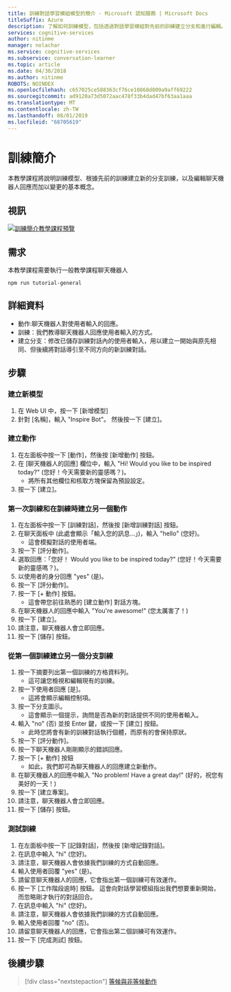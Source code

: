 ```yaml
---
title: 訓練對話學習模組模型的簡介 - Microsoft 認知服務 | Microsoft Docs
titleSuffix: Azure
description: 了解如何訓練模型，包括透過對話學習模組對先前的訓練建立分支和進行編輯。
services: cognitive-services
author: nitinme
manager: nolachar
ms.service: cognitive-services
ms.subservice: conversation-learner
ms.topic: article
ms.date: 04/30/2018
ms.author: nitinme
ROBOTS: NOINDEX
ms.openlocfilehash: c657025ce588363cf76ce10868d809a9aff69222
ms.sourcegitcommit: ad9120a73d5072aac478f33b4dad47bf63aa1aaa
ms.translationtype: MT
ms.contentlocale: zh-TW
ms.lasthandoff: 08/01/2019
ms.locfileid: "68705619"
---
```

# <a name="introduction-to-training"></a>訓練簡介

本教學課程將說明訓練模型、根據先前的訓練建立新的分支訓練，以及編輯聊天機器人回應而加以變更的基本概念。

## <a name="video"></a>視訊

[![訓練簡介教學課程預覽](https://aka.ms/cl_Tutorial_v3_IntroTraining_Preview)](https://aka.ms/cl_Tutorial_v3_IntroTraining)

## <a name="requirements"></a>需求
本教學課程需要執行一般教學課程聊天機器人

    npm run tutorial-general

## <a name="details"></a>詳細資料

- 動作:聊天機器人對使用者輸入的回應。
- 訓練：我們教導聊天機器人回應使用者輸入的方式。
- 建立分支：修改已儲存訓練對話內的使用者輸入，用以建立一開始與原先相同、但後續將對話導引至不同方向的新訓練對話。

## <a name="steps"></a>步驟

### <a name="create-a-new-model"></a>建立新模型

1. 在 Web UI 中，按一下 [新增模型]
2. 針對 [名稱]，輸入 "Inspire Bot"。 然後按一下 [建立]。

### <a name="create-an-action"></a>建立動作

1. 在左面板中按一下 [動作]，然後按 [新增動作] 按鈕。
2. 在 [聊天機器人的回應] 欄位中，輸入 "Hi! Would you like to be inspired today?" (您好！今天需要新的靈感嗎？)。
    - 將所有其他欄位和核取方塊保留為預設設定。
3. 按一下 [建立]。

### <a name="first-training-and-creating-another-action-while-training"></a>第一次訓練和在訓練時建立另一個動作

1. 在左面板中按一下 [訓練對話]，然後按 [新增訓練對話] 按鈕。
2. 在聊天面板中 (此處會顯示「輸入您的訊息...」)，輸入 "hello" (您好)。 
    - 這會模擬對話的使用者端。
3. 按一下 [評分動作]。
4. 選取回應：「您好！ Would you like to be inspired today?" (您好！今天需要新的靈感嗎？)。
5. 以使用者的身分回應 "yes" (是)。
6. 按一下 [評分動作]。
7. 按一下 [+ 動作] 按鈕。 
    - 這會帶您前往熟悉的 [建立動作] 對話方塊。
8. 在聊天機器人的回應中輸入 "You're awesome!" (您太厲害了！)
9. 按一下 [建立]。
10. 請注意，聊天機器人會立即回應。
11. 按一下 [儲存] 按鈕。

### <a name="branch-a-second-training-off-of-the-first-training"></a>從第一個訓練建立另一個分支訓練
1. 按一下摘要列出第一個訓練的方格資料列。 
    - 這可讓您檢視和編輯現有的訓練。
2. 按一下使用者回應 [是]。 
    - 這將會顯示編輯控制項。
3. 按一下分支圖示。 
    - 這會顯示一個提示，詢問是否為新的對話提供不同的使用者輸入。
4. 輸入 "no" (否) 並按 Enter 鍵，或按一下 [建立] 按鈕。 
    - 此時您將會有新的訓練對話執行個體，而原有的會保持原狀。
5. 按一下 [評分動作]。
6. 按一下聊天機器人剛剛顯示的錯誤回應。
7. 按一下 [+ 動作] 按鈕 
    - 如此，我們即可為聊天機器人的回應建立新動作。
8. 在聊天機器人的回應中輸入 "No problem! Have a great day!" (好的，祝您有美好的一天！)
9. 按一下 [建立專案]。
10. 請注意，聊天機器人會立即回應。
11. 按一下 [儲存] 按鈕。

### <a name="test-the-trainings"></a>測試訓練
1. 在左面板中按一下 [記錄對話]，然後按 [新增記錄對話]。
2. 在訊息中輸入 "hi" (您好)。 
3. 請注意，聊天機器人會依據我們訓練的方式自動回應。
4. 輸入使用者回覆 "yes" (是)。
5. 請留意聊天機器人的回應，它會指出第一個訓練可有效運作。
6. 按一下 [工作階段逾時] 按鈕。 這會向對話學習模組指出我們想要重新開始，而忽略剛才執行的對話回合。
7. 在訊息中輸入 "hi" (您好)。 
8. 請注意，聊天機器人會依據我們訓練的方式自動回應。
9. 輸入使用者回覆 "no" (否)。
10. 請留意聊天機器人的回應，它會指出第二個訓練可有效運作。
11. 按一下 [完成測試] 按鈕。

## <a name="next-steps"></a>後續步驟

> [!div class="nextstepaction"]
> [等候與非等候動作](./03-wait-vs-nonwait-actions.md)
